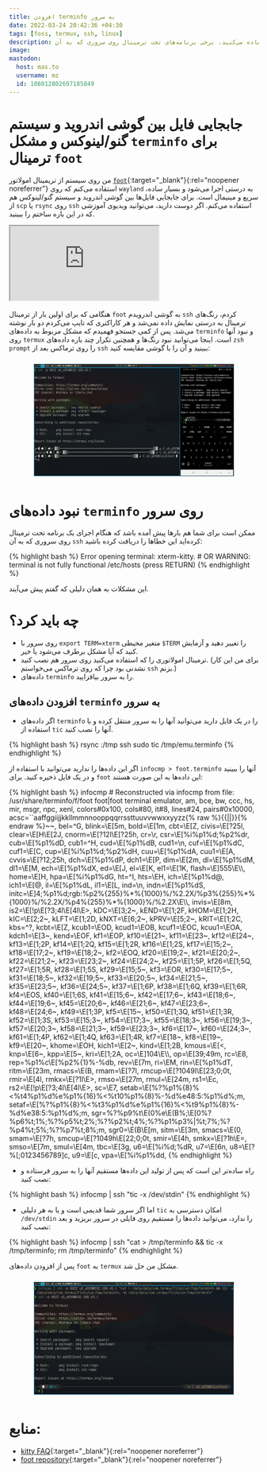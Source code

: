 ```yaml
---
title: افزودن terminfo به سرور
date: 2022-03-24 20:42:36 +04:30
tags: [foss, termux, ssh, linux]
description: گاهی بسته به ترمینالی که استفاده می‌کنید، برخی برنامه‌های تحت ترمینال روی سروری که به آن `ssh` کرده‌اید به درستی اجرا نمی‌شوند و نیاز است که `terminfo` را به سرور بیافزایید.
image:
mastodon:
  host: mas.to
  username: mz
  id: 108012802697185849
---
```


# جابجایی فایل بین گوشی اندروید و سیستم گنو/لینوکس و مشکل `terminfo` برای ترمینال `foot`

من روی سیستم از تریمینال امولاتور [`foot`](https://codeberg.org/dnkl/foot){:target="_blank"}{:rel="noopener noreferrer"} استقاده می‌کنم که روی `wayland` به درستی اجرا می‌شود و بسیار ساده، سریع و مینیمال است.
برای جابجایی فایل‌ها بین گوشی اندروید و سیستم گنو/لینوکس هم از `scp` یا `rsync` روی `ssh` استفاده می‌کنم. اگر دوست دارید، می‌توانید ویدیوی آموزشی که در این باره ساختم را ببینید.

<div class="video">
<iframe id="odysee-iframe" src="https://odysee.com/$/embed/ssh-on-termux/2c1fb60299e057dad14d1ffdd70f5bdbee16df88?r=CTpZDCJuEb8cZyCyCCpUEdw5D4LFZTkn" allowfullscreen></iframe>
</div>

هنگامی که برای اولین بار از ترمینال `foot` به گوشی اندرویدم `ssh` کردم، رنگ‌های ترمینال به درستی نمایش داده نمی‌شد و هر کاراکتری که تایپ می‌کردم دو بار نوشته می‌شد.
پس از کمی جستجو فهمیدم که مشکل مربوط به داده‌های `terminfo` و نبود آنها روی `termux` است. اینجا می‌توانید نبود رنگ‌ها و همچنین تکرار چند باره داده‌های `zsh prompt` را روی ترماکس بعد از `ssh` ببینید و آن را با گوشی مقایسه کنید:

<div style="text-align: center;">
    <img src="no-terminfo.png" style="max-width: 80%; margin: 10px;" alt="نبود `terminfo`">
</div>

# نبود داده‌های `terminfo` روی سرور

ممکن است برای شما هم بارها پیش آمده باشد که هنگام اجرای یک برنامه تحت ترمینال روی سروری که به آن `ssh` کرده‌اید این خطاها را دریافت کرده باشید:

<div class="code-block">
{% highlight bash %}
Error opening terminal: xterm-kitty.
# OR
WARNING: terminal is not fully functional
/etc/hosts  (press RETURN)
{% endhighlight %}
</div>

این مشکلات به همان دلیلی که گفتم پیش می‌آیند.

# چه باید کرد؟

- روی سرور با `export TERM=xterm`  متغیر محیطی ‪`$TERM`‬ را تغییر دهید و آزمایش کنید که آیا مشکل برطرف می‌شود یا خیر.
- ترمینال امولاتوری را که استفاده می‌کنید روی سرور هم نصب کنید. (برای من این کار نشدنی بود چرا که روی ترماکس می‌خواستم `ssh` بزنم.)
- داده‌های `terminfo` را به سرور بیافزایید.


## افزودن داده‌های `terminfo` به سرور

- اگر داده‌های `terminfo` را در یک فایل دارید می‌توانید آنها را به سرور منتقل کرده و با استفاده از `tic` آنها را نصب کنید.

<div class="code-block">
{% highlight bash %}
rsync <PATH-TO-YOUR.TERMINFO> <REMOTE-MACHINE>:/tmp
ssh <REMOTE-MACHINE>
sudo tic /tmp/emu.terminfo
{% endhighlight %}
</div>

اگر این داده‌ها را ندارید می‌توانید با استفاده از ‪`infocmp > foot.terminfo`‬ آنها را ببینید و در یک فایل ذخیره کنید.
برای `foot` این داده‌ها به این صورت هستند:

<div class="code-block">
{% highlight bash %}
infocmp
#	Reconstructed via infocmp from file: /usr/share/terminfo/f/foot
foot|foot terminal emulator,
	am, bce, bw, ccc, hs, mir, msgr, npc, xenl,
	colors#0x100, cols#80, it#8, lines#24, pairs#0x10000,
	acsc=``aaffggiijjkkllmmnnooppqqrrssttuuvvwwxxyyzz{% raw %}{{||}}{% endraw %}~~,
	bel=^G, blink=\E[5m, bold=\E[1m, cbt=\E[Z, civis=\E[?25l,
	clear=\E[H\E[2J, cnorm=\E[?12l\E[?25h, cr=\r,
	csr=\E[%i%p1%d;%p2%dr, cub=\E[%p1%dD, cub1=^H,
	cud=\E[%p1%dB, cud1=\n, cuf=\E[%p1%dC, cuf1=\E[C,
	cup=\E[%i%p1%d;%p2%dH, cuu=\E[%p1%dA, cuu1=\E[A,
	cvvis=\E[?12;25h, dch=\E[%p1%dP, dch1=\E[P, dim=\E[2m,
	dl=\E[%p1%dM, dl1=\E[M, ech=\E[%p1%dX, ed=\E[J, el=\E[K,
	el1=\E[1K, flash=\E]555\E\\, home=\E[H, hpa=\E[%i%p1%dG,
	ht=^I, hts=\EH, ich=\E[%p1%d@, ich1=\E[@, il=\E[%p1%dL,
	il1=\E[L, ind=\n, indn=\E[%p1%dS,
	initc=\E]4;%p1%d;rgb:%p2%{255}%*%{1000}%/%2.2X/%p3%{255}%*%{1000}%/%2.2X/%p4%{255}%*%{1000}%/%2.2X\E\\,
	invis=\E[8m, is2=\E[!p\E[?3;4l\E[4l\E>, kDC=\E[3;2~,
	kEND=\E[1;2F, kHOM=\E[1;2H, kIC=\E[2;2~, kLFT=\E[1;2D,
	kNXT=\E[6;2~, kPRV=\E[5;2~, kRIT=\E[1;2C, kbs=^?,
	kcbt=\E[Z, kcub1=\EOD, kcud1=\EOB, kcuf1=\EOC, kcuu1=\EOA,
	kdch1=\E[3~, kend=\EOF, kf1=\EOP, kf10=\E[21~, kf11=\E[23~,
	kf12=\E[24~, kf13=\E[1;2P, kf14=\E[1;2Q, kf15=\E[1;2R,
	kf16=\E[1;2S, kf17=\E[15;2~, kf18=\E[17;2~,
	kf19=\E[18;2~, kf2=\EOQ, kf20=\E[19;2~, kf21=\E[20;2~,
	kf22=\E[21;2~, kf23=\E[23;2~, kf24=\E[24;2~,
	kf25=\E[1;5P, kf26=\E[1;5Q, kf27=\E[1;5R, kf28=\E[1;5S,
	kf29=\E[15;5~, kf3=\EOR, kf30=\E[17;5~, kf31=\E[18;5~,
	kf32=\E[19;5~, kf33=\E[20;5~, kf34=\E[21;5~,
	kf35=\E[23;5~, kf36=\E[24;5~, kf37=\E[1;6P, kf38=\E[1;6Q,
	kf39=\E[1;6R, kf4=\EOS, kf40=\E[1;6S, kf41=\E[15;6~,
	kf42=\E[17;6~, kf43=\E[18;6~, kf44=\E[19;6~,
	kf45=\E[20;6~, kf46=\E[21;6~, kf47=\E[23;6~,
	kf48=\E[24;6~, kf49=\E[1;3P, kf5=\E[15~, kf50=\E[1;3Q,
	kf51=\E[1;3R, kf52=\E[1;3S, kf53=\E[15;3~, kf54=\E[17;3~,
	kf55=\E[18;3~, kf56=\E[19;3~, kf57=\E[20;3~,
	kf58=\E[21;3~, kf59=\E[23;3~, kf6=\E[17~, kf60=\E[24;3~,
	kf61=\E[1;4P, kf62=\E[1;4Q, kf63=\E[1;4R, kf7=\E[18~,
	kf8=\E[19~, kf9=\E[20~, khome=\EOH, kich1=\E[2~,
	kind=\E[1;2B, kmous=\E[<, knp=\E[6~, kpp=\E[5~,
	kri=\E[1;2A, oc=\E]104\E\\, op=\E[39;49m, rc=\E8,
	rep=%p1%c\E[%p2%{1}%-%db, rev=\E[7m, ri=\EM,
	rin=\E[%p1%dT, ritm=\E[23m, rmacs=\E(B, rmam=\E[?7l,
	rmcup=\E[?1049l\E[23;0;0t, rmir=\E[4l, rmkx=\E[?1l\E>,
	rmso=\E[27m, rmul=\E[24m, rs1=\Ec,
	rs2=\E[!p\E[?3;4l\E[4l\E>, sc=\E7,
	setab=\E[%?%p1%{8}%<%t4%p1%d%e%p1%{16}%<%t10%p1%{8}%-%d%e48:5:%p1%d%;m,
	setaf=\E[%?%p1%{8}%<%t3%p1%d%e%p1%{16}%<%t9%p1%{8}%-%d%e38:5:%p1%d%;m,
	sgr=%?%p9%t\E(0%e\E(B%;\E[0%?%p6%t;1%;%?%p5%t;2%;%?%p2%t;4%;%?%p1%p3%|%t;7%;%?%p4%t;5%;%?%p7%t;8%;m,
	sgr0=\E(B\E[m, sitm=\E[3m, smacs=\E(0, smam=\E[?7h,
	smcup=\E[?1049h\E[22;0;0t, smir=\E[4h, smkx=\E[?1h\E=,
	smso=\E[7m, smul=\E[4m, tbc=\E[3g, u6=\E[%i%d;%dR,
	u7=\E[6n, u8=\E[?%[;0123456789]c, u9=\E[c,
	vpa=\E[%i%p1%dd,
{% endhighlight %}
</div>

- راه ساده‌تر این است که پس از تولید این داده‌ها مستقیم آنها را به سرور فرستاده و نصب کنید:

<div class="code-block">
{% highlight bash %}
infocmp | ssh <REMOTE-MACHINE> "tic -x /dev/stdin"
{% endhighlight %}
</div>

- اما اگر سرور شما قدیمی است و یا به هر دلیلی `tic` امکان دسترسی به `/dev/stdin` را ندارد، می‌توانید داده‌ها را مستقیم روی فایلی در سرور بریزید و بعد نصب کنید:

<div class="code-block">
{% highlight bash %}
infocmp | ssh <REMOTE-MACHINE> "cat > /tmp/terminfo && tic -x /tmp/terminfo; rm /tmp/terminfo"
{% endhighlight %}
</div>

پس از افزودن داده‌های `foot` به `termux` مشکل من حل شد.

<div style="text-align: center;">
    <img src="with-terminfo.png" style="max-width: 80%; margin: 10px;" alt="نمایش درست رنگ‌ها پس از افزودن داده‌های `terminfo`">
</div>

# منابع:

- [kitty FAQ](https://sw.kovidgoyal.net/kitty/faq/#i-get-errors-about-the-terminal-being-unknown-or-opening-the-terminal-failing-when-sshing-into-a-different-computer){:target="_blank"}{:rel="noopener noreferrer"}
- [foot repository](https://codeberg.org/dnkl/foot){:target="_blank"}{:rel="noopener noreferrer"}

